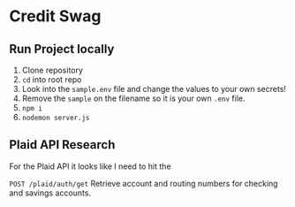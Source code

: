 # Credit Swag
## Run Project locally
1. Clone repository
2. `cd` into root repo
3. Look into the `sample.env` file and change the values to your own secrets!
4. Remove the `sample` on the filename so it is your own `.env` file. 
5. `npm i`
6. `nodemon server.js`

## Plaid API Research

For the Plaid API it looks like I need to hit the 

`POST /plaid/auth/get`
Retrieve account and routing numbers for checking and savings accounts.